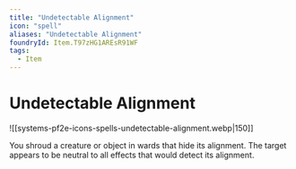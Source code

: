 ```yaml
---
title: "Undetectable Alignment"
icon: "spell"
aliases: "Undetectable Alignment"
foundryId: Item.T97zHG1AREsR91WF
tags:
  - Item
---
```


# Undetectable Alignment
![[systems-pf2e-icons-spells-undetectable-alignment.webp|150]]

You shroud a creature or object in wards that hide its alignment. The target appears to be neutral to all effects that would detect its alignment.
